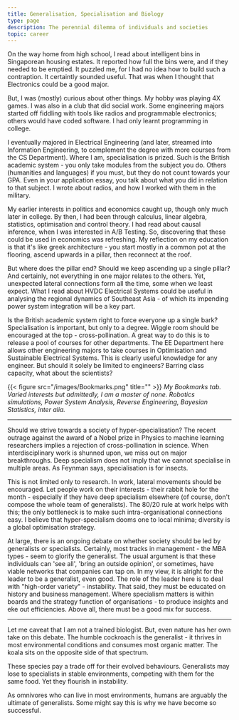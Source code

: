 ```yaml
---
title: Generalisation, Specialisation and Biology
type: page
description: The perennial dilemma of individuals and societies
topic: career
---
```


On the way home from high school, I read about intelligent bins in Singaporean housing estates. It reported how full the bins were, and if they needed to be emptied. It puzzled me, for I had no idea how to build such a contraption. It certaintly sounded useful. That was when I thought that Electronics could be a good major.   

But, I was (mostly) curious about other things. My hobby was playing 4X games. I was also in a club that did social work. Some engineering majors started off fiddling with tools like radios and programmable electronics; others would have coded software. I had only learnt programming in college.   

I eventually majored in Electrical Engineering (and later, streamed into Information Engineering, to complement the degree with more courses from the CS Department). Where I am, specialisation is prized. Such is the British academic system - you only take modules from the subject you do. Others (humanities and languages) if you must, but they do not count towards your GPA. Even in your application essay, you talk about what you did in relation to that subject. I wrote about radios, and how I worked with them in the military.  

My earlier interests in politics and economics caught up, though only much later in college. By then, I had been through calculus, linear algebra, statistics, optimisation and control theory. I had read about causal inference, when I was interested in A/B Testing. So, discovering that these could be used in economics was refreshing. My reflection on my education is that it's like greek architecture - you start mostly in a common pot at the flooring, ascend upwards in a pillar, then reconnect at the roof.  

But where does the pillar end? Should we keep ascending up a single pillar? And certainly, not everything in one major relates to the others. Yet, unexpected lateral connections form all the time, some when we least expect. What I read about HVDC Electrical Systems could be useful in analysing the regional dynamics of Southeast Asia - of which its impending power system integration will be a key part.  

Is the British academic system right to force everyone up a single bark? Specialisation is important, but only to a degree. Wiggle room should be encouraged at the top - cross-pollination. A great way to do this is to release a pool of courses for other departments. The EE Department here allows other engineering majors to take courses in Optimisation and Sustainable Electrical Systems. This is clearly useful knowledge for any engineer. But should it solely be limited to engineers? Barring class capacity, what about the scientists?  


{{< figure src="/images/Bookmarks.png" title="" >}}
*My Bookmarks tab. Varied interests but admittedly, I am a master of none. Robotics simulations, Power System Analysis, Reverse Engineering, Bayesian Statistics, inter alia.*

---

Should we strive towards a society of hyper-specialisation? The recent outrage against the award of a Nobel prize in Physics to machine learning researchers implies a rejection of cross-pollination in science. When interdisciplinary work is shunned upon, we miss out on major breakthroughs. Deep specialism does not imply that we cannot specialise in multiple areas. As Feynman says, specialisation is for insects.  

This is not limited only to research. In work, lateral movements should be encouraged. Let people work on their interests - their rabbit hole for the month - especially if they have deep specialism elsewhere (of course, don't compose the whole team of generalists). The 80/20 rule at work helps with this; the only bottleneck is to make such intra-organisational connections easy. I believe that hyper-specialism dooms one to local minima; diversity is a global optimisation strategy.  

At large, there is an ongoing debate on whether society should be led by generalists or specialists. Certainly, most tracks in management - the MBA types - seem to glorify the generalist. The usual argument is that these individuals can 'see all', 'bring an outside opinion', or sometimes, have viable networks that companies can tap on. In my view, it is alright for the leader to be a generalist, even good. The role of the leader here is to deal with "high-order variety" - instability. That said, they must be educated on history and business management. Where specialism matters is within boards and the strategy function of organisations - to produce insights and eke out efficiencies. Above all, there must be a good mix for success.  

---

Let me caveat that I am not a trained biologist. But, even nature has her own take on this debate. The humble cockroach is the generalist - it thrives in most environmental conditions and consumes most organic matter. The koala sits on the opposite side of that spectrum.  

These species pay a trade off for their evolved behaviours. Generalists may lose to specialists in stable environments, competing with them for the same food. Yet they flourish in instability.  

As omnivores who can live in most environments, humans are arguably the ultimate of generalists. Some might say this is why we have become so successful.  

